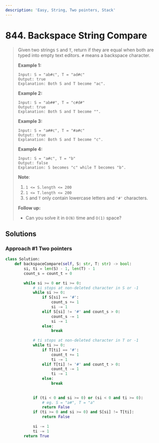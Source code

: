 ```yaml
---
description: 'Easy, String, Two pointers, Stack'
---
```


# 844. Backspace String Compare

> Given two strings `S` and `T`, return if they are equal when both are typed into empty text editors. `#` means a backspace character.
>
> **Example 1:**
>
> ```text
> Input: S = "ab#c", T = "ad#c"
> Output: true
> Explanation: Both S and T become "ac".
> ```
>
> **Example 2:**
>
> ```text
> Input: S = "ab##", T = "c#d#"
> Output: true
> Explanation: Both S and T become "".
> ```
>
> **Example 3:**
>
> ```text
> Input: S = "a##c", T = "#a#c"
> Output: true
> Explanation: Both S and T become "c".
> ```
>
> **Example 4:**
>
> ```text
> Input: S = "a#c", T = "b"
> Output: false
> Explanation: S becomes "c" while T becomes "b".
> ```
>
> **Note**:
>
> 1. `1 <= S.length <= 200`
> 2. `1 <= T.length <= 200`
> 3. `S` and `T` only contain lowercase letters and `'#'` characters.
>
> **Follow up:**
>
> * Can you solve it in `O(N)` time and `O(1)` space?

## Solutions

### Approach \#1 Two pointers

```python
class Solution:
    def backspaceCompare(self, S: str, T: str) -> bool:
        si, ti = len(S) - 1, len(T) - 1
        count_s = count_t = 0
        
        while si >= 0 or ti >= 0:
            # si stops at non-deleted character in S or -1
            while si >= 0:
                if S[si] == '#':
                    count_s += 1
                    si -= 1
                elif S[si] != '#' and count_s > 0:
                    count_s -= 1
                    si -= 1
                else:
                    break
            
            # ti stops at non-deleted character in T or -1
            while ti >= 0:
                if T[ti] == '#':
                    count_t += 1
                    ti -= 1
                elif T[ti] != '#' and count_t > 0:
                    count_t -= 1
                    ti -= 1
                else:
                    break
            
            
            if (ti < 0 and si >= 0) or (si < 0 and ti >= 0):
                # eg. S = "a#", T = "a" 
                return False
            if (ti >= 0 and si >= 0) and S[si] != T[ti]:
                return False
            
            si -= 1
            ti -= 1
        return True
        
        
```

